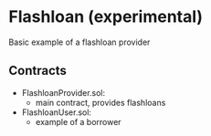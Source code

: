 # Flashloan (experimental)

Basic example of a flashloan provider

## Contracts

- FlashloanProvider.sol:
  - main contract, provides flashloans
- FlashloanUser.sol:
  - example of a borrower
